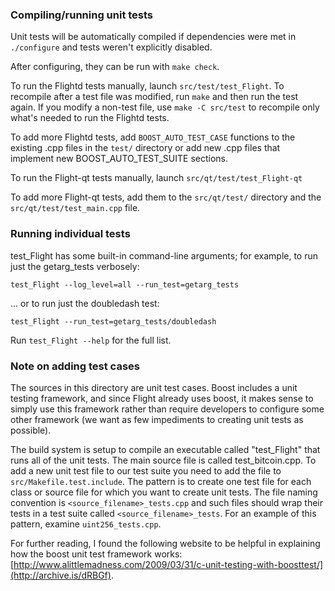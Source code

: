 ### Compiling/running unit tests

Unit tests will be automatically compiled if dependencies were met in `./configure`
and tests weren't explicitly disabled.

After configuring, they can be run with `make check`.

To run the Flightd tests manually, launch `src/test/test_Flight`. To recompile
after a test file was modified, run `make` and then run the test again. If you
modify a non-test file, use `make -C src/test` to recompile only what's needed
to run the Flightd tests.

To add more Flightd tests, add `BOOST_AUTO_TEST_CASE` functions to the existing
.cpp files in the `test/` directory or add new .cpp files that
implement new BOOST_AUTO_TEST_SUITE sections.

To run the Flight-qt tests manually, launch `src/qt/test/test_Flight-qt`

To add more Flight-qt tests, add them to the `src/qt/test/` directory and
the `src/qt/test/test_main.cpp` file.

### Running individual tests

test_Flight has some built-in command-line arguments; for
example, to run just the getarg_tests verbosely:

    test_Flight --log_level=all --run_test=getarg_tests

... or to run just the doubledash test:

    test_Flight --run_test=getarg_tests/doubledash

Run `test_Flight --help` for the full list.

### Note on adding test cases

The sources in this directory are unit test cases.  Boost includes a
unit testing framework, and since Flight already uses boost, it makes
sense to simply use this framework rather than require developers to
configure some other framework (we want as few impediments to creating
unit tests as possible).

The build system is setup to compile an executable called "test_Flight"
that runs all of the unit tests.  The main source file is called
test_bitcoin.cpp. To add a new unit test file to our test suite you need
to add the file to `src/Makefile.test.include`. The pattern is to create
one test file for each class or source file for which you want to create
unit tests.  The file naming convention is `<source_filename>_tests.cpp`
and such files should wrap their tests in a test suite
called `<source_filename>_tests`. For an example of this pattern,
examine `uint256_tests.cpp`.

For further reading, I found the following website to be helpful in
explaining how the boost unit test framework works:
[http://www.alittlemadness.com/2009/03/31/c-unit-testing-with-boosttest/](http://archive.is/dRBGf).
